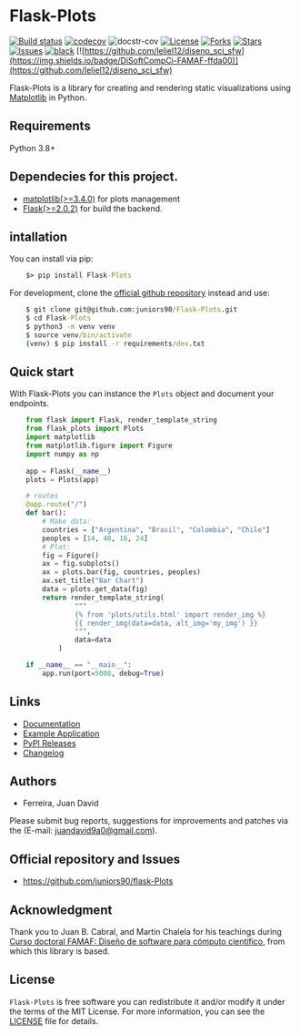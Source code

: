 # Flask-Plots

[![Build status](https://github.com/juniors90/Flask-Plots/actions/workflows/CI.yml/badge.svg)](https://github.com/juniors90/Flask-Plots/actions)
[![codecov](https://codecov.io/gh/juniors90/Flask-Plots/branch/main/graph/badge.svg?token=3DSLEQIE8A)](https://codecov.io/gh/juniors90/Flask-Plots)
![docstr-cov](https://img.shields.io/endpoint?url=https://jsonbin.org/juniors90/Flask-Plots/badges/docstr-cov)
[![License](https://img.shields.io/github/license/juniors90/Flask-Plots)](https://github.com/juniors90/Flask-Plots/blob/main/LICENSE)
[![Forks](https://img.shields.io/github/forks/juniors90/Flask-Plots)](https://github.com/juniors90/Flask-Plots/network)
[![Stars](https://img.shields.io/github/stars/juniors90/Flask-Plots)](https://github.com/juniors90/Flask-Plots/stargazers)
[![Issues](https://img.shields.io/github/issues/juniors90/Flask-Plots)](https://github.com/juniors90/Flask-Plots/issues)
[![black](https://img.shields.io/badge/code%20style-black-000000.svg)](https://github.com/psf/black)
[![https://github.com/leliel12/diseno_sci_sfw](https://img.shields.io/badge/DiSoftCompCi-FAMAF-ffda00)](https://github.com/leliel12/diseno_sci_sfw)

Flask-Plots is a library for creating and rendering static visualizations using [Matplotlib](https://matplotlib.org/stable/index.html) in Python.


## Requirements

Python 3.8+

## Dependecies for this project.

- [matplotlib(>=3.4.0)](https://matplotlib.org/) for plots management
- [Flask(>=2.0.2)](https://flask.palletsprojects.com/en/2.0.x/) for build the backend.

## intallation

You can install via pip:

```cmd
    $> pip install Flask-Plots
```
   
For development, clone the [official github repository](https://github.com/juniors90/Flask-Plots) instead and use:

```cmd
    $ git clone git@github.com:juniors90/Flask-Plots.git
    $ cd Flask-Plots
    $ python3 -m venv venv
    $ source venv/bin/activate
    (venv) $ pip install -r requirements/dev.txt
```

## Quick start

With Flask-Plots you can instance the ``Plots`` object and document your endpoints.


```python
    from flask import Flask, render_template_string
    from flask_plots import Plots
    import matplotlib
    from matplotlib.figure import Figure
    import numpy as np
    
    app = Flask(__name__)
    plots = Plots(app)

    # routes
    @app.route("/")
    def bar():
        # Make data:
        countries = ["Argentina", "Brasil", "Colombia", "Chile"]
        peoples = [14, 40, 16, 24]
        # Plot:
        fig = Figure()
        ax = fig.subplots()
        ax = plots.bar(fig, countries, peoples)
        ax.set_title("Bar Chart")
        data = plots.get_data(fig)
        return render_template_string(
                """
                {% from 'plots/utils.html' import render_img %}
                {{ render_img(data=data, alt_img='my_img') }}
                """,
                data=data
            )

    if __name__ == "__main__":
        app.run(port=5000, debug=True)
```

## Links

- [Documentation](https://flask-plots.readthedocs.io)
- [Example Application](https://github.com/juniors90/Flask-Plots/tree/main/sample_app)
- [PyPI Releases](https://pypi.org/project/Flask-Plots/)
- [Changelog](https://github.com/juniors90/Flask-Plots/blob/main/CHANGELOG.rst)


## Authors

- Ferreira, Juan David

Please submit bug reports, suggestions for improvements and patches via
the (E-mail: juandavid9a0@gmail.com).

## Official repository and Issues

- https://github.com/juniors90/flask-Plots

## Acknowledgment

Thank you to Juan B. Cabral, and Martin Chalela for his teachings during [Curso doctoral FAMAF: Diseño de software para cómputo científico](https://github.com/leliel12/diseno_sci_sfw), from which this library is based.

## License

`Flask-Plots` is free software you can redistribute it and/or modify it
under the terms of the MIT License. For more information, you can see the [LICENSE](https://github.com/juniors90/Flask-Plots/blob/main/LICENSE) file for details.

